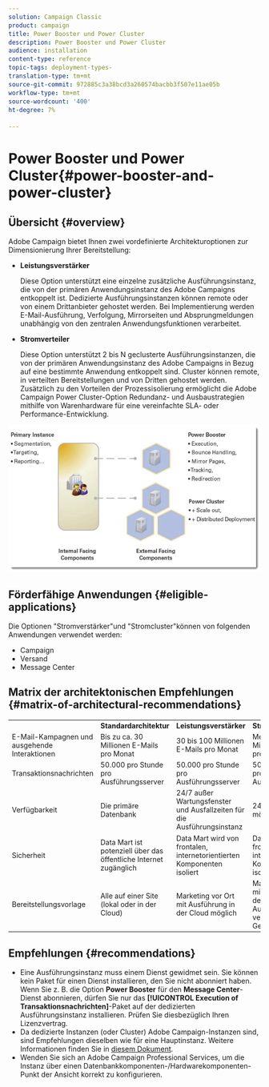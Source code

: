 ```yaml
---
solution: Campaign Classic
product: campaign
title: Power Booster und Power Cluster
description: Power Booster und Power Cluster
audience: installation
content-type: reference
topic-tags: deployment-types-
translation-type: tm+mt
source-git-commit: 972885c3a38bcd3a260574bacbb3f507e11ae05b
workflow-type: tm+mt
source-wordcount: '400'
ht-degree: 7%

---
```



# Power Booster und Power Cluster{#power-booster-and-power-cluster}

## Übersicht {#overview}

Adobe Campaign bietet Ihnen zwei vordefinierte Architekturoptionen zur Dimensionierung Ihrer Bereitstellung:

* **Leistungsverstärker**

   Diese Option unterstützt eine einzelne zusätzliche Ausführungsinstanz, die von der primären Anwendungsinstanz des Adobe Campaigns entkoppelt ist. Dedizierte Ausführungsinstanzen können remote oder von einem Drittanbieter gehostet werden. Bei Implementierung werden E-Mail-Ausführung, Verfolgung, Mirrorseiten und Absprungmeldungen unabhängig von den zentralen Anwendungsfunktionen verarbeitet.

* **Stromverteiler**

   Diese Option unterstützt 2 bis N geclusterte Ausführungsinstanzen, die von der primären Anwendungsinstanz des Adobe Campaigns in Bezug auf eine bestimmte Anwendung entkoppelt sind. Cluster können remote, in verteilten Bereitstellungen und von Dritten gehostet werden. Zusätzlich zu den Vorteilen der Prozessisolierung ermöglicht die Adobe Campaign Power Cluster-Option Redundanz- und Ausbaustrategien mithilfe von Warenhardware für eine vereinfachte SLA- oder Performance-Entwicklung.

![](assets/architectural_options_diagram.png)

## Förderfähige Anwendungen {#eligible-applications}

Die Optionen &quot;Stromverstärker&quot;und &quot;Stromcluster&quot;können von folgenden Anwendungen verwendet werden:

* Campaign
* Versand
* Message Center

## Matrix der architektonischen Empfehlungen {#matrix-of-architectural-recommendations}

<table> 
 <tbody> 
  <tr> 
   <td> </td> 
   <td> <strong>Standardarchitektur</strong><br /> </td> 
   <td> <strong>Leistungsverstärker</strong><br /> </td> 
   <td> <strong>Stromverteiler</strong><br /> </td> 
  </tr> 
  <tr> 
   <td> E-Mail-Kampagnen und ausgehende Interaktionen<br /> </td> 
   <td> Bis zu ca. 30 Millionen E-Mails pro Monat<br /> </td> 
   <td> 30 bis 100 Millionen E-Mails pro Monat<br /> </td> 
   <td> Mehr als 100 Millionen E-Mails pro Monat<br /> </td> 
  </tr> 
  <tr> 
   <td> Transaktionsnachrichten<br /> </td> 
   <td> 50.000 pro Stunde pro Ausführungsserver<br /> </td> 
   <td> 50.000 pro Stunde pro Ausführungsserver<br /> </td> 
   <td> 50.000 pro Stunde pro Ausführungsserver<br /> </td> 
  </tr> 
  <tr> 
   <td> Verfügbarkeit<br /> </td> 
   <td> Die primäre Datenbank<br /> </td> 
   <td> 24/7 außer Wartungsfenster und Ausfallzeiten für die Ausführungsinstanz<br /> </td> 
   <td> 24/7/365 Dienst möglich<br /> </td> 
  </tr> 
  <tr> 
   <td> Sicherheit<br /> </td> 
   <td> Data Mart ist potenziell über das öffentliche Internet zugänglich<br /> </td> 
   <td> Data Mart wird von frontalen, internetorientierten Komponenten isoliert<br /> </td> 
   <td> Data Mart wird von frontalen, internetorientierten Komponenten isoliert<br /> </td> 
  </tr> 
  <tr> 
   <td> Bereitstellungsvorlage<br /> </td> 
   <td> Alle auf einer Site (lokal oder in der Cloud)<br /> </td> 
   <td> Marketing vor Ort mit Ausführung in der Cloud möglich<br /> </td> 
   <td> Marketing vor Ort mit Ausführung in der Cloud; Ausführung in verschiedenen Geos möglich<br /> </td> 
  </tr> 
 </tbody> 
</table>

## Empfehlungen {#recommendations}

* Eine Ausführungsinstanz muss einem Dienst gewidmet sein. Sie können kein Paket für einen Dienst installieren, den Sie nicht abonniert haben. Wenn Sie z. B. die Option **Power Booster** für den **Message Center**-Dienst abonnieren, dürfen Sie nur das **[!UICONTROL Execution of Transaktionsnachrichten]**-Paket auf der dedizierten Ausführungsinstanz installieren. Prüfen Sie diesbezüglich Ihren Lizenzvertrag.
* Da dedizierte Instanzen (oder Cluster) Adobe Campaign-Instanzen sind, sind Empfehlungen dieselben wie für eine Hauptinstanz. Weitere Informationen finden Sie in [diesem Dokument](../../production/using/foreword.md).
* Wenden Sie sich an Adobe Campaign Professional Services, um die Instanz über einen Datenbankkomponenten-/Hardwarekomponenten-Punkt der Ansicht korrekt zu konfigurieren.

